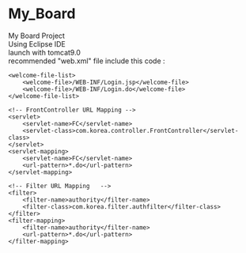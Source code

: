 # My_Board
My Board Project<br>
Using Eclipse IDE<br>
launch with tomcat9.0<br>
recommended "web.xml" file include this code : <br>

    <welcome-file-list>
    	<welcome-file>/WEB-INF/Login.jsp</welcome-file>
    	<welcome-file>/WEB-INF/Login.do</welcome-file>
    </welcome-file-list>
    
    <!-- FrontController URL Mapping -->
    <servlet>
    	<servlet-name>FC</servlet-name>
    	<servlet-class>com.korea.controller.FrontController</servlet-class>
    </servlet>
    <servlet-mapping>
    	<servlet-name>FC</servlet-name>
    	<url-pattern>*.do</url-pattern>
    </servlet-mapping>
    
    <!-- Filter URL Mapping   -->
    <filter>
		<filter-name>authority</filter-name>
		<filter-class>com.korea.filter.authfilter</filter-class>    
    </filter>
    <filter-mapping>
 		<filter-name>authority</filter-name>   
    	<url-pattern>*.do</url-pattern>
    </filter-mapping>
